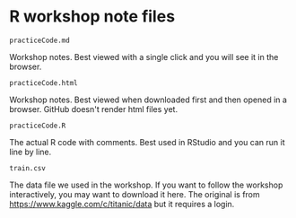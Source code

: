 # R workshop note files

`practiceCode.md`

Workshop notes. Best viewed with a single click and you will see it in the browser.


`practiceCode.html`

Workshop notes. Best viewed when downloaded first and then opened in a browser. GitHub doesn't render html files yet.


`practiceCode.R`

The actual R code with comments. Best used in RStudio and you can run it line by line.


`train.csv`

The data file we used in the workshop. If you want to follow the workshop interactively, you may want to download it here. The original is from https://www.kaggle.com/c/titanic/data but it requires a login.

